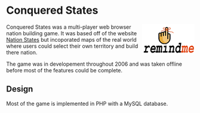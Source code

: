# Conquered States
<img align="right" src="https://github.com/zethon/remindme/blob/master/www/images/logo2.gif">

Conquered States was a multi-player web browser nation building game. It was based off of the website [Nation States](https://www.nationstates.net/) but incoporated maps of the real world where users could select their own territory and build there nation.

The game was in developement throughout 2006 and was taken offline before most of the features could be complete. 

## Design

Most of the game is implemented in PHP with a MySQL database. 